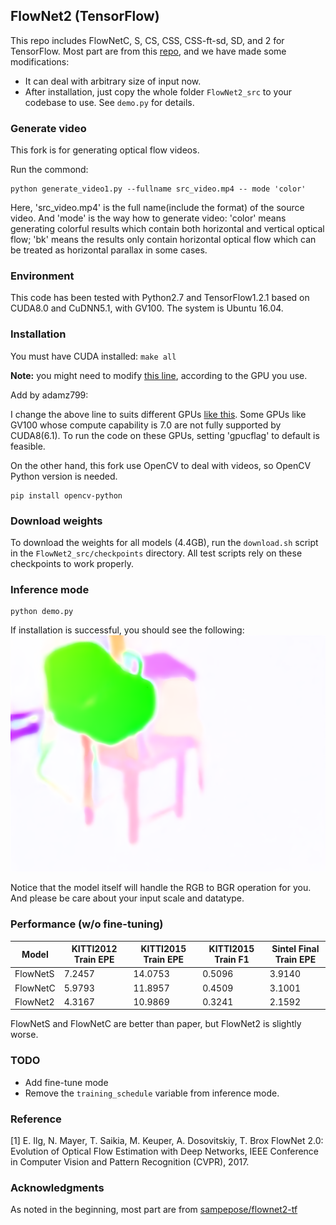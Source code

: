 ## FlowNet2 (TensorFlow)

This repo includes FlowNetC, S, CS, CSS, CSS-ft-sd, SD, and 2 for TensorFlow. Most part are from this [repo](https://github.com/sampepose/flownet2-tf), and we have made some modifications:
* It can deal with arbitrary size of input now.
* After installation, just copy the whole folder `FlowNet2_src` to your codebase to use. See `demo.py` for details.

### Generate video
This fork is for generating optical flow videos.

Run the commond: 
```
python generate_video1.py --fullname src_video.mp4 -- mode 'color'
```

Here, 'src_video.mp4' is the full name(include the format) of the source video. 
And 'mode' is the way how to generate video: 'color' means generating colorful results which contain both horizontal and vertical optical flow; 'bk' means the results only contain horizontal optical flow which can be treated as horizontal parallax in some cases.

### Environment

This code has been tested with Python2.7 and TensorFlow1.2.1 based on CUDA8.0 and CuDNN5.1, with GV100. The system is Ubuntu 16.04.

### Installation

You must have CUDA installed: `make all`

**Note:** you might need to modify [this line](https://github.com/vt-vl-lab/tf_flownet2/blob/master/Makefile#L13), according to the GPU you use.

Add by adamz799:

I change the above line to suits different GPUs [like this](https://github.com/adamz799/tf_flownet2/Makefile#13). Some GPUs like GV100 whose compute capability is 7.0 are not fully supported by CUDA8(6.1). To run the code on these GPUs, setting 'gpucflag' to default is feasible.

On the other hand, this fork use OpenCV to deal with videos, so OpenCV Python version is needed.
```
pip install opencv-python
```

### Download weights
To download the weights for all models (4.4GB), run the `download.sh` script in the `FlowNet2_src/checkpoints` directory. All test scripts rely on these checkpoints to work properly.


### Inference mode

```
python demo.py
```

If installation is successful, you should see the following:
![FlowNet2 Sample Prediction](/FlowNet2_src/example/0flow-pred-flownet2.png?raw=true)

Notice that the model itself will handle the RGB to BGR operation for you. And please be care about your input scale and datatype.


### Performance (w/o fine-tuning)

| Model       | KITTI2012 Train EPE     |  KITTI2015 Train EPE     |  KITTI2015 Train F1     |  Sintel Final Train EPE |
|-------------|--------|--------|--------|--------|
| FlowNetS       | 7.2457     |  14.0753     |  0.5096     |  3.9140     |
| FlowNetC       | 5.9793    |  11.8957     |  0.4509     |  3.1001     |
| FlowNet2       | 4.3167     |  10.9869     |  0.3241     |  2.1592     |

FlowNetS and FlowNetC are better than paper, but FlowNet2 is slightly worse.

### TODO
* Add fine-tune mode
* Remove the `training_schedule` variable from inference mode.


### Reference
[1] E. Ilg, N. Mayer, T. Saikia, M. Keuper, A. Dosovitskiy, T. Brox
FlowNet 2.0: Evolution of Optical Flow Estimation with Deep Networks,
IEEE Conference in Computer Vision and Pattern Recognition (CVPR), 2017.

### Acknowledgments
As noted in the beginning, most part are from [sampepose/flownet2-tf](https://github.com/sampepose/flownet2-tf)
